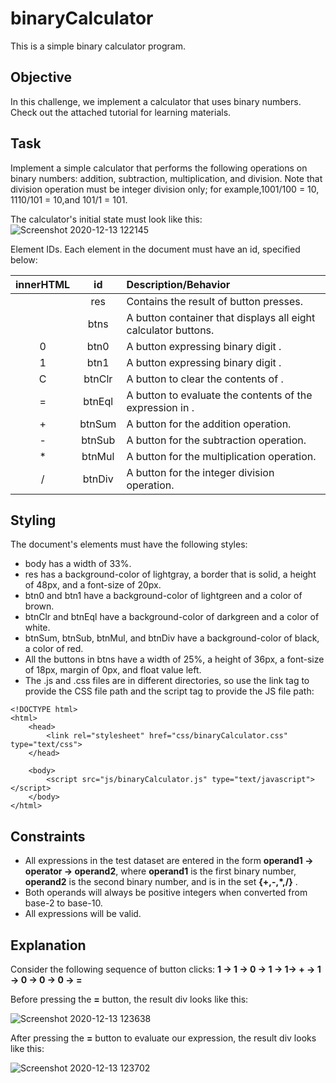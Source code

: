 # binaryCalculator
This is a simple binary calculator program.

## Objective

In this challenge, we implement a calculator that uses binary numbers. Check out the attached tutorial for learning materials.

## Task

Implement a simple calculator that performs the following operations on binary numbers: addition, subtraction, multiplication, and division. Note that division operation must be integer division only; for example,1001/100 = 10, 1110/101 = 10,and 101/1 = 101.

The calculator's initial state must look like this:
![Screenshot 2020-12-13 122145](https://user-images.githubusercontent.com/51958513/102005617-35845b80-3d40-11eb-8397-b5f7b2d600da.jpg)

Element IDs. Each element in the document must have an id, specified below:

|innerHTML|	id	|Description/Behavior|
|:--------:|:----:|:-------------------|
||res|	Contains the result of button presses.|
||btns	|A button container that displays all eight calculator buttons.|
|0	|btn0	|A button expressing binary digit .
|1	|btn1	|A button expressing binary digit .
|C	|btnClr	|A button to clear the contents of .
|=	|btnEql	|A button to evaluate the contents of the expression in .
|+	|btnSum	|A button for the addition operation.
|-	|btnSub	|A button for the subtraction operation.
|*	|btnMul	|A button for the multiplication operation.
|/	|btnDiv	|A button for the integer division operation.

## Styling
The document's elements must have the following styles:

- body has a width of 33%.
- res has a background-color of lightgray, a border that is solid, a height of 48px, and a font-size of      20px.
- btn0 and btn1 have a background-color of lightgreen and a color of brown.
- btnClr and btnEql have a background-color of darkgreen and a color of white.
- btnSum, btnSub, btnMul, and btnDiv have a background-color of black, a color of red.
- All the buttons in btns have a width of 25%, a height of 36px, a font-size of 18px, margin of 0px, and float value left.
- The .js and .css files are in different directories, so use the link tag to provide the CSS file path and the script tag to provide the JS file path:

```
<!DOCTYPE html>
<html>
    <head>
        <link rel="stylesheet" href="css/binaryCalculator.css" type="text/css">
    </head>
    
    <body>
    	<script src="js/binaryCalculator.js" type="text/javascript"></script>
    </body>
</html>
```

## Constraints

- All expressions in the test dataset are entered in the form **operand1 -> operator -> operand2**, where **operand1** is the first binary number, **operand2** is the second binary number, and  is in the set **{+,-,*,/}** .
- Both operands will always be positive integers when converted from base-2 to base-10.
- All expressions will be valid.

## Explanation

Consider the following sequence of button clicks:
    **1 -> 1 -> 0 -> 1 -> 1-> + -> 1 -> 0 -> 0 -> 0 -> =**

Before pressing the **=** button, the result div looks like this:

![Screenshot 2020-12-13 123638](https://user-images.githubusercontent.com/51958513/102005627-4765fe80-3d40-11eb-8c4b-6d2e3f222f83.jpg)

After pressing the **=** button to evaluate our expression, the result div looks like this:

![Screenshot 2020-12-13 123702](https://user-images.githubusercontent.com/51958513/102005630-55b41a80-3d40-11eb-9bdf-589e779797b7.jpg)

